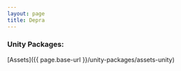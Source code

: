 ```yaml
---
layout: page
title: Depra
---
```


### Unity Packages:

[Assets]({{ page.base-url }}/unity-packages/assets-unity)
